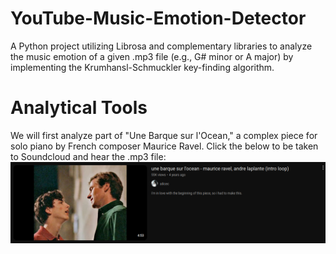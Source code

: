 # YouTube-Music-Emotion-Detector
A Python project utilizing Librosa and complementary libraries to analyze the music emotion of a given .mp3 file (e.g., G# minor or A major) by implementing the Krumhansl-Schmuckler key-finding algorithm.

# Analytical Tools
We will first analyze part of "Une Barque sur l'Ocean," a complex piece for solo piano by French composer Maurice Ravel. Click the below to be taken to Soundcloud and hear the .mp3 file:
[<img src="unebarquesoundYouTube.png">](https://www.youtube.com/watch?v=JdDySf4agqQ)

